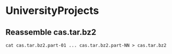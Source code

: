 # UniversityProjects

## Reassemble cas.tar.bz2

    cat cas.tar.bz2.part-01 ... cas.tar.bz2.part-NN > cas.tar.bz2
